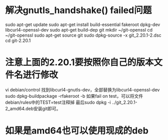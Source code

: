 # 解决gnutls_handshake() failed问题
sudo apt-get update
sudo apt-get install build-essential fakeroot dpkg-dev libcurl4-openssl-dev
sudo apt-get build-dep git
mkdir ~/git-openssl
cd ~/git-openssl
sudo apt-get source git
sudo dpkg-source -x git_2.20.1-2.dsc
cd git-2.20.1
# 注意上面的2.20.1要按照你自己的版本文件名进行修改
vi debian/control
找到libcurl4-gnutls-dev，全部替换为libcurl4-openssl-dev
sudo dpkg-buildpackage -rfakeroot -b
如果fail on test，可以将文件debian/rules中的TEST=test注释掉
最后sudo dpkg -i ../git_2.20.1-2_amd64.deb安装git即可。
# 如果是amd64也可以使用现成的deb

 

